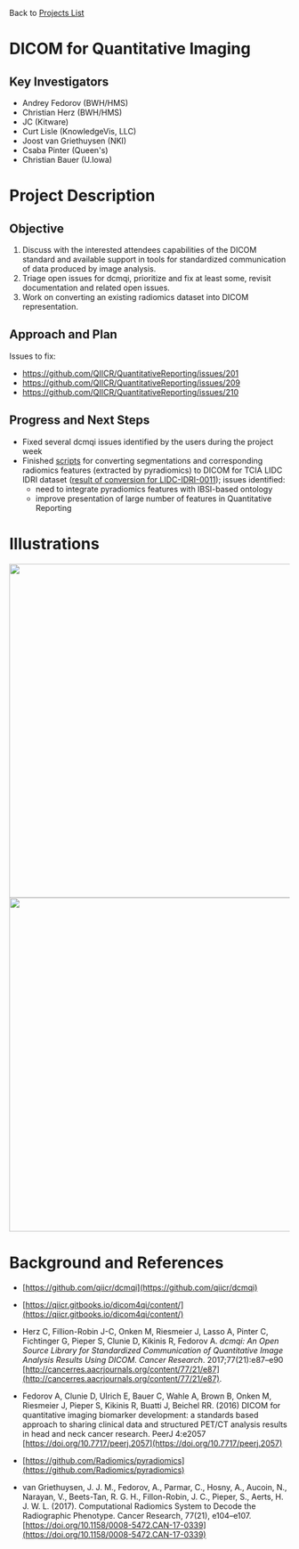 Back to [Projects List](../../README.md#ProjectsList)

# DICOM for Quantitative Imaging

## Key Investigators

- Andrey Fedorov (BWH/HMS)
- Christian Herz (BWH/HMS)
- JC (Kitware)
- Curt Lisle (KnowledgeVis, LLC)
- Joost van Griethuysen (NKI)
- Csaba Pinter (Queen's)
- Christian Bauer (U.Iowa)

# Project Description

## Objective

1. Discuss with the interested attendees capabilities of the DICOM standard and available support in tools for standardized communication of data produced by image analysis.
2. Triage open issues for dcmqi, prioritize and fix at least some, revisit documentation and related open issues.
3. Work on converting an existing radiomics dataset into DICOM representation.

## Approach and Plan

Issues to fix:
* https://github.com/QIICR/QuantitativeReporting/issues/201
* https://github.com/QIICR/QuantitativeReporting/issues/209
* https://github.com/QIICR/QuantitativeReporting/issues/210

## Progress and Next Steps

* Fixed several dcmqi issues identified by the users during the project week
* Finished [scripts](https://github.com/fedorov/lidc-idri-conversion) for converting segmentations and corresponding radiomics features (extracted by pyradiomics) to DICOM  for TCIA LIDC IDRI dataset ([result of conversion for LIDC-IDRI-0011](https://www.dropbox.com/s/myirvs5y20rb64o/LIDC-IDRI-0011.zip?dl=0)); issues identified:
  * need to integrate pyradiomics features with IBSI-based ontology
  * improve presentation of large number of features in Quantitative Reporting

# Illustrations

<img src="https://raw.githubusercontent.com/NA-MIC/ProjectWeek/master/PW27_2018_Boston/Projects/DICOMforQuantitativeImaging/radiomics_dcm.jpg" width="600">

<img src="https://raw.githubusercontent.com/NA-MIC/ProjectWeek/master/PW27_2018_Boston/Projects/DICOMforQuantitativeImaging/dcmbrowser.jpg" width="600">

# Background and References

- [https://github.com/qiicr/dcmqi](https://github.com/qiicr/dcmqi)
- [https://qiicr.gitbooks.io/dicom4qi/content/](https://qiicr.gitbooks.io/dicom4qi/content/)
- Herz C, Fillion-Robin J-C, Onken M, Riesmeier J, Lasso A, Pinter C, Fichtinger G, Pieper S, Clunie D, Kikinis R, Fedorov A.  _dcmqi: An Open Source Library for Standardized Communication of Quantitative Image Analysis Results Using DICOM_. *Cancer Research*. 2017;77(21):e87–e90 [http://cancerres.aacrjournals.org/content/77/21/e87](http://cancerres.aacrjournals.org/content/77/21/e87).
- Fedorov A, Clunie D, Ulrich E, Bauer C, Wahle A, Brown B, Onken M, Riesmeier J, Pieper S, Kikinis R, Buatti J, Beichel RR. (2016) DICOM for quantitative imaging biomarker development: a standards based approach to sharing clinical data and structured PET/CT analysis results in head and neck cancer research. PeerJ 4:e2057 [https://doi.org/10.7717/peerj.2057](https://doi.org/10.7717/peerj.2057)

- [https://github.com/Radiomics/pyradiomics](https://github.com/Radiomics/pyradiomics)
- van Griethuysen, J. J. M., Fedorov, A., Parmar, C., Hosny, A., Aucoin, N., Narayan, V., Beets-Tan, R. G. H., Fillon-Robin, J. C., Pieper, S., Aerts, H. J. W. L. (2017). Computational Radiomics System to Decode the Radiographic Phenotype. Cancer Research, 77(21), e104–e107. [https://doi.org/10.1158/0008-5472.CAN-17-0339](https://doi.org/10.1158/0008-5472.CAN-17-0339)
